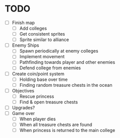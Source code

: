 # TODO

- [ ] Finish map
    - [ ] Add colleges
    - [ ] Get consistent sprites
    - [ ] Sprite similar to alliance
- [ ] Enemy Ships
    - [ ] Spawn periodically at enemy colleges
    - [ ] Implement movement
    - [ ] Pathfinding towards player and other enemies
    - [ ] Defend college from enemies
- [ ] Create coin/point system
    - [ ] Holding base over time
    - [ ] Finding random treasure chests in the ocean
- [ ] Objectives
    - [ ] Rescue princess
    - [ ] Find & open treasure chests
- [ ] Upgrades?
- [ ] Game over
    - [ ] When player dies
    - [ ] When all treasure chests are found
    - [ ] When princess is returned to the main college
